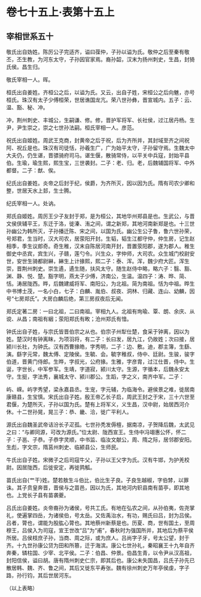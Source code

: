 # 卷七十五上·表第十五上

## 宰相世系五十

敬氏出自妫姓。陈厉公子完适齐，谥曰葆仲，子孙以谥为氏。敬仲之后至秦有敬丕，丕生教，为河东太守，子孙因官家焉。裔孙韶，汉末为扬州刺史，生昌，封猗氏侯。昌生归。

敬氏宰相一人。晖。

桓氏出自姜姓。齐桓公之后，以谥为氏。又云，出自子姓，宋桓公之后向魋，亦号桓氏。珠汉有太子少傅桓荣，世居谯国龙亢。荣八世孙彝，晋宣城内。五子：云、温、豁、秘、冲。

冲，荆州刺史、丰城公，生嗣谦、修。修，晋护军将军、长社侯，过江居丹杨。生尹，尹生崇之，崇之七世孙法嗣。桓氏宰相一人。彦范。

祝氏出自姬姓。周武王克商，封黄帝之后于祝，后为齐所并，其封域至齐之间祝阿、祝丘是也。珠汉有司徒恬，孙羲生广，广为始平太守，子孙留守焉。生魏太中大夫仍，仍生谌，晋骠骑府司马。谌生偃，散骑常侍，以平关中兵寇，封始平县伯。生瑜，瑜生熙，熙生宝，三世袭封。二子：老、归。老，后魏辅国将军、中外都督。二子：猷、俟。

纪氏出自姜姓。炎帝之后封于纪，侯爵，为齐所灭，因以因为氏。隋有司农少卿和整，世居天水上邽，生士腾。

纪氏宰相一人。处讷。

郑氏自姬姓。周厉王少子友封于郑，是为桓公，其地华州郑县是也。生武公，与晋文侯侠辅平王，东迁于洛，徙溱、洧之间，谓之新郑，其地河南新郑是也。十三世孙幽公为韩所灭，子孙播迁陈、宋之间，以国为氏。幽公生公子鲁，鲁六世孙荣，号郑君，生当时，汉大司农，居荥阳开封。生韬，韬生江都守仲，仲生房，记生赵相季，季生议郎奇。奇生稚，汉末自陈居河南开封，晋置荥阳郡，遂为郡人。稚生御史中丞宾，宾生兴，子赣，莲勺令。兴生众，字仲师，大司农。众生城门校尉安世，安世生骑都尉綝，綝生上计掾熙，熙二子：泰、浑。浑，魏少府大匠。浑生崇，晋荆州刺史。崇生遹，遹生随，扶风太守。随生赵侍中略，略六子：翳、豁、渊、静、悦、楚。豁字明，燕太子少傅，济南公，生温。温四子：涛、晔、简、恬。涛居陇西。晔，后魏建威将军、南阳公，为北祖。简为南祖。恬为中祖。晔生中书博士茂，一名小白，七子：白麟、胤伯、叔夜、洞林、归藏、连山、幼麟，因号“七房郑氏”。大房白麟后绝，第三房叔夜后无闻。

郑氏定著二房：一曰北祖，二曰南祖。宰相九人。北祖有珣瑜、覃、朗、余庆、从谠、从昌；南祖有絪；荥阳郑氏有畋；沧州郑氏有愔。

钟氏出自子姓，与宗氏皆晋伯宗之从也。伯宗子州犁仕楚，食采于钟离，因以为姓。楚汉时有钟离眜，为项羽将，有二子：长曰发，居九江，仍故姓；次曰接，居颍川长社，为钟氏。汉有西曹掾皓，字秀明，二子：边、敷。迪，郡主簿，生繇、演。繇字元常，魏太傅、定陵侯。生毓、会。毓字稚叔，侍中、廷尉。生骏，骏字伯道，晋黄门侍郎。生晔，字叔光，公府掾。生雅，字彦胄，过江仕晋，侍中。生诞，字世长，中军参军。生靖，字道寂，颍川太守。生源，字循本，后魏永安太守。生挺，字法秀，襄城太守、颍川郡公。生蹈，字之义，南齐中军。二子：

屿、嵘。屿字秀望，梁永嘉县丞。生宠，字元辅，为临海令。避侯景之难，徙居南康赣县，生宝慎。宋氏出自子姓。殷王帝乙长子启，周武王封之于宋，三十六世至君偃，为楚所灭，子孙以国为氏。楚有上将军义，义生昌，汉中尉，始居西河介休。十二世孙晃，晃三子：恭、畿、洽，徙广平利人。

源氏出自魏圣武帝诘汾长子疋孤。七世孙秃发傉檀，据南凉，子贺降后魏，太武见之曰：“与卿同源，可改为源氏。”位太尉、陇西宣王。生侍中冯翊惠公怀，怀二子：子邕、子恭。子恭字灵顺，中书监、临汝文献公，周、隋之际，居邻郡安阳。生彪，字文宗，隋莒州刺史、临颍县公，生师民。

牛氏出自子姓。宋微子之后司寇牛父，子孙以王父字为氏。汉有牛邯，为护羌校尉。因居陇西，后徙安定，再徙鹑觚。

苗氏出自{艹干}姓。楚若敖生斗伯比，伯比生子良。子良生越椒，字伯棼，以罪诛。其子贲皇奔晋，晋侯与之苗邑，因以为氏，其地河内轵县南有苗亭，即其地也。上党长子县有苗袭夔。

吕氏出自姜姓。炎帝裔孙为诸侯，号共工氏。有地在弘农之间，从孙伯夷，佐尧掌礼，使遍掌四岳，为诸侯伯，号太岳。又佐禹治水，有功，赐氏曰吕，封为吕侯。吕者，膂也，谓能为股肱心膂也。其地蔡州新蔡是也。历夏、商，世有国土，至周穆王，吕侯入为司寇，宣王世改“吕”为“甫”，春秋时为强国所并，其地后为蔡平侯所居。吕侯枝庶子孙，当商、周之际，或为庶人。吕尚字子牙，号太公望，封于齐。十九世孙康公贷为田和所篡，迁于海滨。康公七世孙礼，秦昭襄王十九年自齐奔秦，辚柱国、少宰、北平侯。二子：伯昌、仲景。伯昌生青，以令尹从汉高祖，封阳信侯，谥曰胡。唐有隋州刺史仁宗，即其后也。康公未失国昌，吕氏子孙先已散居韩、魏、齐、鲁之间，其后又徙东平寿张。魏有徐州刺史万年亭侯虔，字子路，孙行钧，其后世居河东。

（以上表略）
